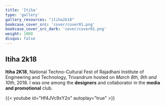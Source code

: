 ```yaml
---
title: 'Itiha'
type: 'gallery'
gallery_resources: "itiha2k18"
bookcase_cover_src: 'cover/cover01.png'
bookcase_cover_src_dark: 'cover/cover01.png'
weight: 1000
disqus: false
---
```


## Itiha 2k18
**Itiha 2K18**, National Techno-Cultural Fest of Rajadhani Institute of Engineering and Technology, Trivandrum hosted on *March 8th, 9th and 10th*, 2018. I was one among the **designers** and collaborator in the **media and promotional** club.

{{< youtube id="Hf4JVc9xY2o" autoplay="true" >}}